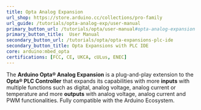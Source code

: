 ```yaml
---
title: Opta Analog Expansion
url_shop: https://store.arduino.cc/collections/pro-family
url_guide: /tutorials/opta-analog-exp/user-manual
primary_button_url: /tutorials/opta/user-manual#opta-analog-expansion
primary_button_title:  User Manual
secondary_button_url: /tutorials/opta/opta-expansions-plc-ide
secondary_button_title: Opta Expansions with PLC IDE
core: arduino:mbed_opta
certifications: [FCC, CE, UKCA, cULus, ENEC]
---
```


The **Arduino Opta® Analog Expansion** is a plug-and-play extension to the **Opta® PLC Controller** that expands its capabilities with more **inputs** with multiple functions such as digital, analog voltage, analog current or temperature and more **outputs** with analog voltage, analog current and PWM functionalities. Fully compatible with the Arduino Ecosystem.